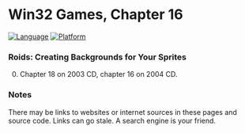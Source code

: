 # Win32 Games, Chapter 16
[![Language](https://img.shields.io/badge/Language%20-C++-blue.svg)](https://github.com/GeorgePimpleton/Win32-games/)
[![Platform](https://img.shields.io/badge/Platform%20-Win32-blue.svg)](https://github.com/GeorgePimpleton/Win32-games/)
### Roids: Creating Backgrounds for Your Sprites

0. Chapter 18 on 2003 CD, chapter 16 on 2004 CD.
   
### Notes
There may be links to websites or internet sources in these pages and source code. Links can go stale. A search engine is your friend.
